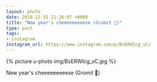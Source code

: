 ```yaml
---
layout: photo
date: 2018-12-31 21:26:07 +0000
title: "New year's cheeeeeeeeese (Gromit 😬)"
type: post
tags:
- instagram
instagram_url: https://www.instagram.com/p/BsERWIcg_vC/
---
```


{% picture u-photo img/BsERWIcg_vC.jpg %}

New year's cheeeeeeeeese (Gromit 😬)
